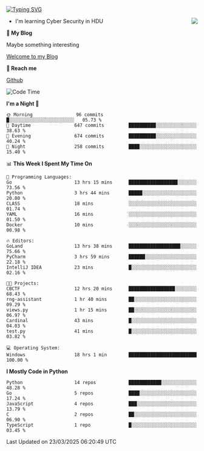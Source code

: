 [![Typing SVG](https://readme-typing-svg.herokuapp.com?font=Fira+Code&pause=1000&random=false&width=450&height=60&lines=Hello+%F0%9F%91%8B%F0%9F%8F%BB;I'm+JBNRZ)](https://git.io/typing-svg)

<a href="#">
  <img align="right" src="https://github-readme-stats.vercel.app/api?username=JBNRZ&show_icons=true&bg_color=15,f2f7fd,E0EAFC" />
</a>

- I'm learning Cyber Security in HDU

 **🌱 My Blog**

Maybe something interesting

[Welcome to my Blog](https://jbnrz.com.cn/)

 **💬 Reach me** 

[Github](https://github.com/JBNRZ)


<!--START_SECTION:waka-->
![Code Time](http://img.shields.io/badge/Code%20Time-1%2C048%20hrs%2012%20mins-blue)

**I'm a Night 🦉** 

```text
🌞 Morning                96 commits          █░░░░░░░░░░░░░░░░░░░░░░░░   05.73 % 
🌆 Daytime                647 commits         ██████████░░░░░░░░░░░░░░░   38.63 % 
🌃 Evening                674 commits         ██████████░░░░░░░░░░░░░░░   40.24 % 
🌙 Night                  258 commits         ████░░░░░░░░░░░░░░░░░░░░░   15.40 % 
```


📊 **This Week I Spent My Time On** 

```text
💬 Programming Languages: 
Go                       13 hrs 15 mins      ██████████████████░░░░░░░   73.56 % 
Python                   3 hrs 44 mins       █████░░░░░░░░░░░░░░░░░░░░   20.80 % 
CLASS                    18 mins             ░░░░░░░░░░░░░░░░░░░░░░░░░   01.74 % 
YAML                     16 mins             ░░░░░░░░░░░░░░░░░░░░░░░░░   01.50 % 
Docker                   10 mins             ░░░░░░░░░░░░░░░░░░░░░░░░░   00.98 % 

🔥 Editors: 
GoLand                   13 hrs 38 mins      ███████████████████░░░░░░   75.66 % 
PyCharm                  3 hrs 59 mins       ██████░░░░░░░░░░░░░░░░░░░   22.18 % 
IntelliJ IDEA            23 mins             █░░░░░░░░░░░░░░░░░░░░░░░░   02.16 % 

🐱‍💻 Projects: 
CBCTF                    12 hrs 20 mins      █████████████████░░░░░░░░   68.43 % 
rng-assistant            1 hr 40 mins        ██░░░░░░░░░░░░░░░░░░░░░░░   09.29 % 
views.py                 1 hr 15 mins        ██░░░░░░░░░░░░░░░░░░░░░░░   06.97 % 
Cardinal                 43 mins             █░░░░░░░░░░░░░░░░░░░░░░░░   04.03 % 
test.py                  41 mins             █░░░░░░░░░░░░░░░░░░░░░░░░   03.82 % 

💻 Operating System: 
Windows                  18 hrs 1 min        █████████████████████████   100.00 % 
```

**I Mostly Code in Python** 

```text
Python                   14 repos            ████████████░░░░░░░░░░░░░   48.28 % 
Go                       5 repos             ████░░░░░░░░░░░░░░░░░░░░░   17.24 % 
JavaScript               4 repos             ███░░░░░░░░░░░░░░░░░░░░░░   13.79 % 
C                        2 repos             ██░░░░░░░░░░░░░░░░░░░░░░░   06.90 % 
TypeScript               1 repo              █░░░░░░░░░░░░░░░░░░░░░░░░   03.45 % 
```




 Last Updated on 23/03/2025 06:20:49 UTC
<!--END_SECTION:waka-->

